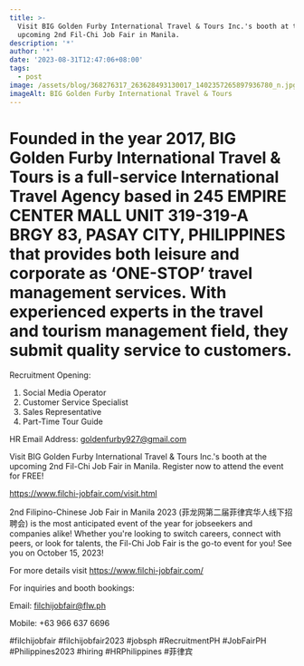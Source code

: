 ```yaml
---
title: >-
  Visit BIG Golden Furby International Travel & Tours Inc.'s booth at the
  upcoming 2nd Fil-Chi Job Fair in Manila.
description: '*'
author: '*'
date: '2023-08-31T12:47:06+08:00'
tags:
  - post
image: /assets/blog/368276317_263628493130017_1402357265897936780_n.jpg
imageAlt: BIG Golden Furby International Travel & Tours
---
```

# Founded in the year 2017, BIG Golden Furby International Travel & Tours is a full-service International Travel Agency based in 245 EMPIRE CENTER MALL UNIT 319-319-A BRGY 83, PASAY CITY, PHILIPPINES that provides both leisure and corporate as ‘ONE-STOP’ travel management services. With experienced experts in the travel and tourism management field, they submit quality service to customers.

Recruitment Opening:

1. Social Media Operator
2. Customer Service Specialist
3. Sales Representative
4. Part-Time Tour Guide

HR Email Address: goldenfurby927@gmail.com

Visit BIG Golden Furby International Travel & Tours Inc.'s booth at the upcoming 2nd Fil-Chi Job Fair in Manila. Register now to attend the event for FREE!

<https://www.filchi-jobfair.com/visit.html>

2nd Filipino-Chinese Job Fair in Manila 2023 (菲龙网第二届菲律宾华人线下招聘会) is the most anticipated event of the year for jobseekers and companies alike! Whether you're looking to switch careers, connect with peers, or look for talents, the Fil-Chi Job Fair is the go-to event for you! See you on October 15, 2023!

For more details visit <https://www.filchi-jobfair.com/>

For inquiries and booth bookings:

Email: filchijobfair@flw.ph

Mobile: +63 966 637 6696

\#filchijobfair #filchijobfair2023 #jobsph #RecruitmentPH #JobFairPH #Philippines2023 #hiring #HRPhilippines #菲律宾
